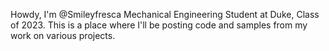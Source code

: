 Howdy, I'm @Smileyfresca
Mechanical Engineering Student at Duke, Class of 2023.
This is a place where I'll be posting code and samples from my work on various projects.

<!---
smileyfresca/smileyfresca is a ✨ special ✨ repository because its `README.md` (this file) appears on your GitHub profile.
You can click the Preview link to take a look at your changes.
--->
